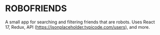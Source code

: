 # ROBOFRIENDS

A small app for searching and filtering friends that are robots.
Uses React 17, Redux, API (https://jsonplaceholder.typicode.com/users), and more.
